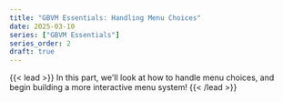 ```yaml
---
title: "GBVM Essentials: Handling Menu Choices"
date: 2025-03-10
series: ["GBVM Essentials"]
series_order: 2
draft: true
---
```


{{< lead >}}
In this part, we'll look at how to handle menu choices, and begin building a more interactive menu system!
{{< /lead >}}




